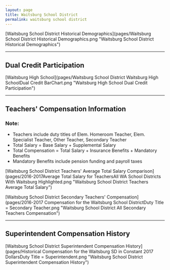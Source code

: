 ```yaml
---
layout: page
title: Waitsburg School District
permalink: waitsburg school district
---
```



[Waitsburg School District Historical Demographics](pages/Waitsburg School District Historical Demographics.png "Waitsburg School District Historical Demographics")

___

## Dual Credit Participation

[Waitsburg High School](pages/Waitsburg School District Waitsburg High SchoolDual Credit BarChart.png "Waitsburg High School Dual Credit Participation")


___

## Teachers' Compensation Information
### Note:
- Teachers include duty titles of Elem. Homeroom Teacher, Elem. Specialist Teacher, Other Teacher, Secondary Teacher
- Total Salary = Base Salary + Supplemental Salary
- Total Compensation = Total Salary + Insurance Benefits + Mandatory Benefits
- Mandatory Benefits include pension funding and payroll taxes

[Waitsburg School District Teachers' Average Total Salary Comparison](pages/2016-2017Average Total Salary for TeachersAll WA School Districts With Waitsburg Highlighted.png "Waitsburg School District Teachers Average Total Salary")

[Waitsburg School District Secondary Teachers' Compensation](pages/2016-2017 Compensation for the Waitsburg School DistrictDuty Title = Secondary Teacher.png "Waitsburg School District All Secondary Teachers Compensation")


___

## Superintendent Compensation History

[Waitsburg School District Superintendent Compensation History](pages/Historical Compensation for the Waitsburg SD in Constant 2017 DollarsDuty Title = Superintendent.png "Waitsburg School District Superintendent Compensation History")

